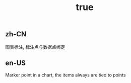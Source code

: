 ﻿---
order: 1
title:
  zh-CN: 标注点
  en-US: Marker Point
---

## zh-CN

图表标注, 标注点与数据点绑定

## en-US

Marker point in a chart, the items always are tied to points
